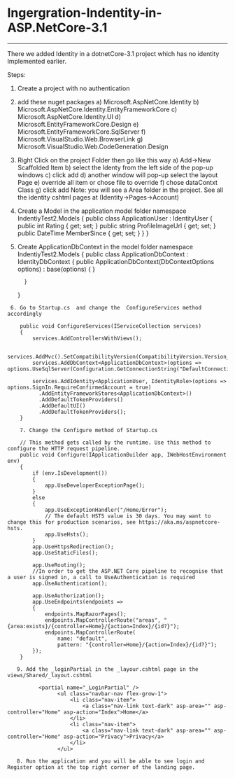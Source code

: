 # Ingergration-Indentity-in-ASP.NetCore-3.1
----------------------------------------------
There we added Identity in a dotnetCore-3.1  project which has no identity Implemented earlier. 

Steps:
1. Create a project with no authentication 

2. add these nuget packages
   a) Microsoft.AspNetCore.Identity
   b) Microsoft.AspNetCore.Identity.EntityFrameworkCore
   c) Microsoft.AspNetCore.Identity.UI
   d) Microsoft.EntityFrameworkCore.Design
   e) Microsoft.EntityFrameworkCore.SqlServer
   f)  Microsoft.VisualStudio.Web.BrowserLink
   g) Microsoft.VisualStudio.Web.CodeGeneration.Design
   
 3. Right Click on the project Folder then go like this way 
     a) Add->New Scaffolded Item
     b) select the Identy from the left side of the pop-up windows
     c) click add 
     d) another window will pop-up select the layout Page 
     e) override all item or chose file to override 
     f) chose dataContxt Class 
     g) click add
    Note: you will see a Area folder in the project. See all the identity cshtml pages at (Identity->Pages->Account)
  4. Create a Model in the application model folder
     namespace IndentiyTest2.Models
      {
          public class ApplicationUser : IdentityUser
          {
              public int Rating { get; set; }
              public string ProfileImageUrl { get; set; }
              public DateTime MemberSince { get; set; }
          }
      }
      
   5. Create ApplicationDbContext in the model folder 
       namespace IndentiyTest2.Models
        {
            public class ApplicationDbContext : IdentityDbContext<ApplicationUser>
            {
                public ApplicationDbContext(DbContextOptions<ApplicationDbContext> options) : base(options) { }

            }

        }
        
     6. Go to Startup.cs  and change the  ConfigureServices method accordingly 
     
        public void ConfigureServices(IServiceCollection services)
        {
            services.AddControllersWithViews();

            services.AddMvc().SetCompatibilityVersion(CompatibilityVersion.Version_3_0);
            services.AddDbContext<ApplicationDbContext>(options => options.UseSqlServer(Configuration.GetConnectionString("DefaultConnection")));

            services.AddIdentity<ApplicationUser, IdentityRole>(options => options.SignIn.RequireConfirmedAccount = true)
              .AddEntityFrameworkStores<ApplicationDbContext>()
              .AddDefaultTokenProviders()
              .AddDefaultUI()
              .AddDefaultTokenProviders();
        }
        
        7. Change the Configure method of Startup.cs 
        
        // This method gets called by the runtime. Use this method to configure the HTTP request pipeline.
        public void Configure(IApplicationBuilder app, IWebHostEnvironment env)
        {
            if (env.IsDevelopment())
            {
                app.UseDeveloperExceptionPage();
            }
            else
            {
                app.UseExceptionHandler("/Home/Error");
                // The default HSTS value is 30 days. You may want to change this for production scenarios, see https://aka.ms/aspnetcore-hsts.
                app.UseHsts();
            }
            app.UseHttpsRedirection();
            app.UseStaticFiles();

            app.UseRouting();
            //In order to get the ASP.NET Core pipeline to recognise that a user is signed in, a call to UseAuthentication is required
            app.UseAuthentication();
            
            app.UseAuthorization();
            app.UseEndpoints(endpoints =>
            {
                endpoints.MapRazorPages();
                endpoints.MapControllerRoute("areas", "{area:exists}/{controller=Home}/{action=Index}/{id?}");
                endpoints.MapControllerRoute(
                    name: "default",
                    pattern: "{controller=Home}/{action=Index}/{id?}");
            });
        }
        
       9. Add the _loginPartial in the _layour.cshtml page in the views/Shared/_layout.cshtml
       
              <partial name="_LoginPartial" />
                    <ul class="navbar-nav flex-grow-1">
                        <li class="nav-item">
                            <a class="nav-link text-dark" asp-area="" asp-controller="Home" asp-action="Index">Home</a>
                        </li>
                        <li class="nav-item">
                            <a class="nav-link text-dark" asp-area="" asp-controller="Home" asp-action="Privacy">Privacy</a>
                        </li>
                    </ul>
       
       8. Run the application and you will be able to see login and Register option at the top right corner of the landing page. 
        
   
